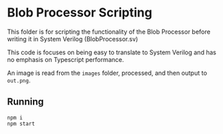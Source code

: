 # Blob Processor Scripting

This folder is for scripting the functionality of the Blob Processor before writing it in System Verilog (BlobProcessor.sv)

This code is focuses on being easy to translate to System Verilog and has no emphasis on Typescript performance.

An image is read from the `images` folder, processed, and then output to `out.png`.

## Running

```
npm i
npm start
```